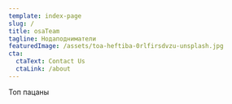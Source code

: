 ```yaml
---
template: index-page
slug: /
title: osaTeam
tagline: Нодаподниматели
featuredImage: /assets/toa-heftiba-0rlfirsdvzu-unsplash.jpg
cta:
  ctaText: Contact Us
  ctaLink: /about
---
```

Топ пацаны